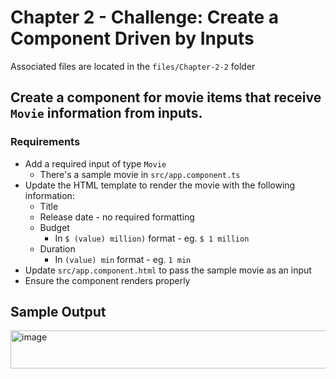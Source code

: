 # Chapter 2 - Challenge: Create a Component Driven by Inputs
Associated files are located in the `files/Chapter-2-2` folder
## Create a component for movie items that receive `Movie` information from inputs.
### Requirements
- Add a required input of type `Movie`
  - There's a sample movie in `src/app.component.ts`
- Update the HTML template to render the movie with the following information:
  - Title
  - Release date - no required formatting
  - Budget
    - In `$ (value) million)` format - eg. `$ 1 million`
  - Duration
    - In `(value) min` format - eg. `1 min`
- Update `src/app.component.html` to pass the sample movie as an input
- Ensure the component renders properly

## Sample Output
<img width="817" height="61" alt="image" src="https://github.com/user-attachments/assets/26e84f82-221e-4199-b694-8b1c3c6c5976" />
